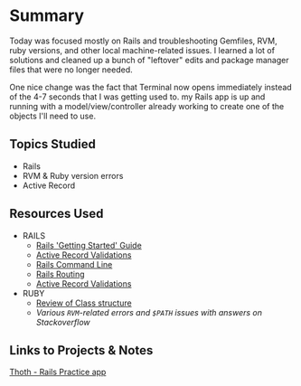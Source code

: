 # Summary

Today was focused mostly on Rails and troubleshooting Gemfiles, RVM, ruby versions, and other local machine-related issues. I learned a lot of solutions and cleaned up a bunch of "leftover" edits and package manager files that were no longer needed.

One nice change was the fact that Terminal now opens immediately instead of the 4-7 seconds that I was getting used to. my Rails app is up and running with a model/view/controller already working to create one of the objects I'll need to use.

## Topics Studied

- Rails
- RVM & Ruby version errors
- Active Record

## Resources Used

- RAILS
  - [Rails 'Getting Started' Guide](https://guides.rubyonrails.org/getting_started.html)
  - [Active Record Validations](https://guides.rubyonrails.org/active_record_validations.html)
  - [Rails Command Line](https://guides.rubyonrails.org/command_line.html)
  - [Rails Routing](https://guides.rubyonrails.org/routing.html)
  - [Active Record Validations](https://guides.rubyonrails.org/active_record_validations.html)
- RUBY
  - [Review of Class structure](https://syntaxdb.com/ref/ruby/class-variables)
  - _Various `RVM`-related errors and `$PATH` issues with answers on Stackoverflow_

## Links to Projects & Notes

[Thoth - Rails Practice app](https://github.com/snelson82/thoth)